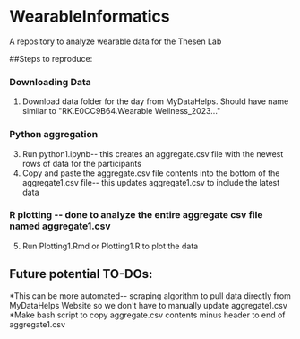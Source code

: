 # WearableInformatics
A repository to analyze wearable data for the Thesen Lab

##Steps to reproduce: 
### Downloading Data
1. Download data folder for the day from MyDataHelps. Should have name similar to "RK.E0CC9B64.Wearable Wellness_2023..." 

### Python aggregation 
3. Run python1.ipynb-- this creates an aggregate.csv file with the newest rows of data for the participants 
4. Copy and paste the aggregate.csv file contents into the bottom of the aggregate1.csv file-- this updates aggregate1.csv to include the latest data 

### R plotting -- done to analyze the entire aggregate csv file named aggregate1.csv 
5. Run Plotting1.Rmd or Plotting1.R to plot the data 

## Future potential TO-DOs:
*This can be more automated-- scraping algorithm to pull data directly from MyDataHelps Website so we don't have to manually update aggregate1.csv 
*Make bash script to copy aggregate.csv contents minus header to end of aggregate1.csv 






